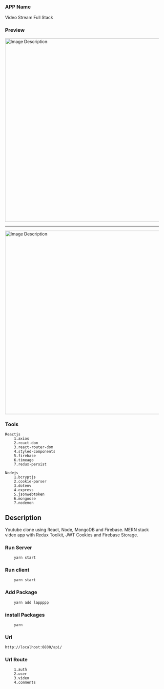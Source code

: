 ### APP Name

Video Stream Full Stack

### Preview


<img src="https://github.com/gamalahmed3265/Sharing-Video/assets/75225936/ce998164-35d4-4450-a768-646d89cbdef9" alt="Image Description" width="600" hight="600">
<hr/>


<img src="https://github.com/gamalahmed3265/Sharing-Video/assets/75225936/47dc2496-4b71-416b-935e-c735679ce537" alt="Image Description" width="600" hight="600">

### Tools
```
Reactjs
    1.axios
    2.react-dom
    3.react-router-dom
    4.styled-components
    5.firebase
    6.timeago
    7.redux-persist

Nodejs
    1.bcryptjs
    2.cookie-parser
    3.dotenv
    4.express
    5.jsonwebtoken
    6.mongoose
    7.nodemon
```

## Description

Youtube clone using React, Node, MongoDB and Firebase. MERN stack video app with Redux Toolkit, JWT Cookies and Firebase Storage. 


### Run Server
```
    yarn start
```
### Run client
```
    yarn start
```

### Add Package
```
    yarn add lappppp
```

### install Packages
```
    yarn
```
### Url 
```
http://localhost:8800/api/
```
### Url Route
```
    1.auth
    2.user
    3.video
    4.comments
```
